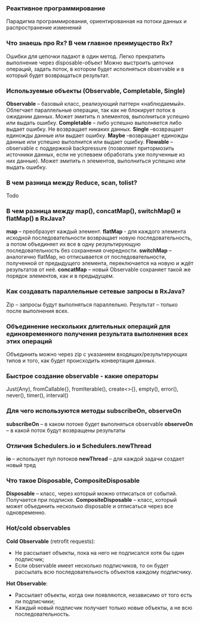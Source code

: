 ### Реактивное программирование 

Парадигма программирования, ориентированная на потоки данных и распространение изменений

### Что знаешь про Rx? В чем главное преимущество Rx?

Ошибки для цепочки падают в один метод. Легко прекратить выполнение через disposable-объект
Можно выстроить цепочки операций, задать поток, в котором будет исполняться observable и в который будет возвращаться результат.

### Используемые объекты (Observable, Completable, Single)

**Observable** – базовый класс, реализующий паттерн «наблюдаемый». Облегчает параллельные операции, так как не блокирует поток в ожидании данных. Может эмитить n элементов, выполниться успешно или выдать ошибку.
**Completable** – либо успешно выполняется либо выдает ошибку. Не возвращает никаких данных.
**Single** –возвращает единожды данные или выдает ошибку. 
**Maybe** –возвращает единожды данные или успешно выполнится или выдает ошибку.
**Flowable** – observable с поддержкой backpressure (позволяет притормозить источники данных, если не успеваем обработать уже полученные из них данные). Может эмитить n элементов, выполниться успешно или выдать ошибку.

### В чем разница между Reduce, scan, tolist?

Todo

### В чем разница между map(), concatMap(), switchMap() и flatMap() в RxJava?

**map** – преобразует каждый элемент.
**flatMap** - для каждого элемента исходной последовательности возвращает новую последовательность, а потом объединяет их все в одну результирующую последовательность без сохранения очередности.
**switchMap** – аналогично flatMap, но отписывается от последовательности, полученной от предыдущего элемента, переключается на новую и ждёт результатов от неё.
**concatMap** – новый Observable сохраняет такой же порядок элементов, как и в предыдущем.

### Как создавать параллельные сетевые запросы в RxJava?

Zip – запросы будут выполняться параллельно. Результат – только после выполнения всех. 

### Объединение нескольких длительных операций для единовременного получения результата выполнения всех этих операций

Объединить можно через zip с указанием входящих/результирующих типов и того, как будет происходить конвертация данных.

### Быстрое создание observable - какие операторы

Just(Any), fromCallable{}, fromIterable(), create<>{}, empty(), error(), never(), timer(), interval()

### Для чего используются методы subscribeOn, observeOn

**subscribeOn** – в каком потоке будет выполняться observable
**observeOn** – в какой поток будут возвращены результаты

### Отличия Schedulers.io и Schedulers.newThread

**io** – использует пул потоков
**newThread** – для каждой задачи создает новый тред

### Что такое Disposable, CompositeDisposable

**Disposable** – класс, через который можно отписаться от событий. Получается при подписке.
**CompositeDisposable** – класс, который может объединить несколько disposable и отписаться через все одновременно.

### Hot/cold observables

**Cold Observable** (retrofit requests): 

* Не рассылает объекты, пока на него не подписался хотя бы один подписчик; 
* Если observable имеет несколько подписчиков, то он будет рассылать всю последовательность объектов каждому подписчику.

**Hot Observable**: 

* Рассылает объекты, когда они появляются, независимо от того есть ли подписчики; 
* Каждый новый подписчик получает только новые объекты, а не всю последовательность.